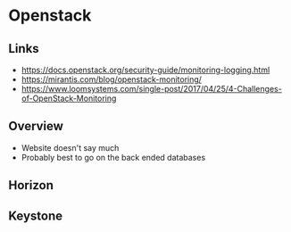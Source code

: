 # Openstack

## Links
* https://docs.openstack.org/security-guide/monitoring-logging.html
* https://mirantis.com/blog/openstack-monitoring/
* https://www.loomsystems.com/single-post/2017/04/25/4-Challenges-of-OpenStack-Monitoring

## Overview
* Website doesn't say much
* Probably best to go on the back ended databases

## Horizon


## Keystone



